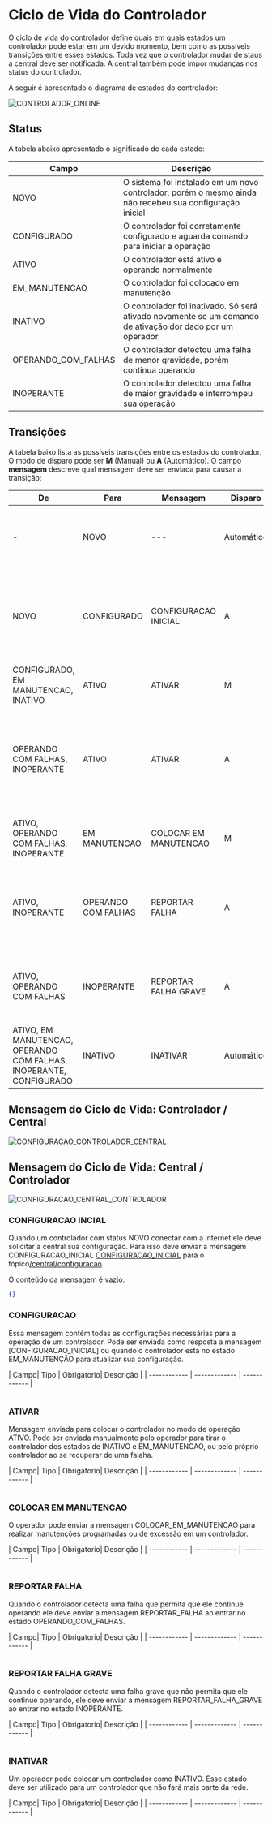 # Ciclo de Vida do Controlador
O ciclo de vida do controlador define quais em quais estados um controlador pode estar em um devido momento, bem como as possíveis transições entre esses estados. Toda vez que o controlador mudar de staus a central deve ser notificada. A central também pode impor mudanças nos status do controlador.

A seguir é apresentado o diagrama de estados do controlador:

![CONTROLADOR_ONLINE](../../img/estados.png)



## Status
A tabela abaixo apresentado o significado de cada estado:

| Campo| Descrição |
| ------------ | ------------- |
| NOVO | O sistema foi instalado em um novo controlador, porém o mesmo ainda não recebeu sua configuração inicial|
| CONFIGURADO | O controlador foi corretamente configurado e aguarda comando para iniciar a operação|
| ATIVO | O controlador está ativo e operando normalmente |
| EM_MANUTENCAO | O controlador foi colocado em manutenção |
| INATIVO | O controlador foi inativado. Só será ativado novamente se um comando de ativação dor dado por um operador|
| OPERANDO_COM_FALHAS |O controlador detectou uma falha de menor gravidade, porém continua operando|
| INOPERANTE |O controlador detectou uma falha de maior gravidade e interrompeu sua operação |

## Transições

A tabela baixo lista as possíveis transições entre os estados do controlador. O modo de disparo pode ser __M__ (Manual) ou __A__ (Automático). O campo __mensagem__ descreve qual mensagem deve ser enviada para causar a transição:

| De| Para | Mensagem | Disparo | Descrição |
|---|------|----------|---------|-----------|
|-  |NOVO  | ---      | Automático | Todo novo controlador deve começar com o status NOVO| 
|NOVO|CONFIGURADO|CONFIGURACAO INICIAL|A|O controlador recebeu da central sua configuração inicial e esta pronto para entrar em operação| 
|CONFIGURADO, EM MANUTENCAO, INATIVO|ATIVO|ATIVAR|M|O operador enviou o comando de ativar| 
|OPERANDO COM FALHAS, INOPERANTE|ATIVO|ATIVAR|A|O controlador percebeu que a falha foi sanada e que o controlador voltou a operar normalmente|
|ATIVO, OPERANDO COM FALHAS, INOPERANTE|EM MANUTENCAO|COLOCAR EM MANUTENCAO|M|O operador enviou o comando de colocar em manutenção|
|ATIVO, INOPERANTE|OPERANDO COM FALHAS|REPORTAR FALHA|A|O controlador percebeu um falha leve e continua operando mesmo assim| 
|ATIVO, OPERANDO COM FALHAS|INOPERANTE|REPORTAR FALHA GRAVE|A|O controlador percebeu um falha grave e interrompeu sua operação| 
|ATIVO, EM MANUTENCAO, OPERANDO COM FALHAS, INOPERANTE, CONFIGURADO|INATIVO|INATIVAR| Automático|O operador enviou comando para inativar o controlador| 

## Mensagem do Ciclo de Vida: Controlador / Central

![CONFIGURACAO_CONTROLADOR_CENTRAL](../../img/CONFIGURACAO_CONTROLADOR_CENTRAL.png)

## Mensagem do Ciclo de Vida: Central / Controlador

![CONFIGURACAO_CENTRAL_CONTROLADOR](../../img/CONFIGURACAO_CENTRAL_CONTROLADOR.png)


### CONFIGURACAO INCIAL
Quando um controlador com status NOVO conectar com a internet ele deve solicitar a central sua configuração. Para isso deve enviar a mensagem CONFIGURACAO_INICIAL [CONFIGURACAO_INICIAL](#CONFIGURACAO_INICIAL) para o tópico[/central/configuracao](comunicao/topicos#central_echo).

O conteúdo da mensagem é vazio.

```JSON
{}
```

### CONFIGURACAO
Essa mensagem contém todas as configurações necessárias para a operação de um controlador. Pode ser enviada como resposta a mensagem [CONFIGURACAO_INICIAL] ou quando o controlador está no estado EM_MANUTENÇÃO para atualizar sua configuração.

| Campo| Tipo | Obrigatorio| Descrição |
| ------------ | ------------- | ------------ |


```JSON
```

### ATIVAR
Mensagem enviada para colocar o controlador no modo de operação ATIVO. Pode ser enviada manualmente pelo operador para tirar o controlador dos estados de INATIVO e EM_MANUTENCAO, ou pelo próprio controlador ao se recuperar de uma falaha.

| Campo| Tipo | Obrigatorio| Descrição |
| ------------ | ------------- | ------------ |


```JSON
```
### COLOCAR EM MANUTENCAO
O operador pode enviar a mensagem COLOCAR_EM_MANUTENCAO para realizar manutenções programadas ou de excessão em um controlador.

| Campo| Tipo | Obrigatorio| Descrição |
| ------------ | ------------- | ------------ |


```JSON
```

### REPORTAR FALHA
Quando o controlador detecta uma falha que permita que ele continue operando ele deve enviar a mensagem REPORTAR_FALHA ao entrar no estado OPERANDO_COM_FALHAS.

| Campo| Tipo | Obrigatorio| Descrição |
| ------------ | ------------- | ------------ |


```JSON
```

### REPORTAR FALHA GRAVE
Quando o controlador detecta uma falha grave que não permita que ele continue operando, ele deve enviar a mensagem REPORTAR_FALHA_GRAVE ao entrar no estado INOPERANTE.


| Campo| Tipo | Obrigatorio| Descrição |
| ------------ | ------------- | ------------ |


```JSON
```

### INATIVAR
Um operador pode colocar um controlador como INATIVO. Esse estado deve ser utilizado para um controlador que não fará mais parte da rede.

| Campo| Tipo | Obrigatorio| Descrição |
| ------------ | ------------- | ------------ |


```JSON
```
